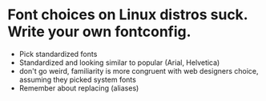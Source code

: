 # Font choices on Linux distros suck. Write your own fontconfig.

- Pick standardized fonts
- Standardized and looking similar to popular (Arial, Helvetica)
- don't go weird, familiarity is more congruent with web designers choice,
  assuming they picked system fonts
- Remember about replacing (aliases)
